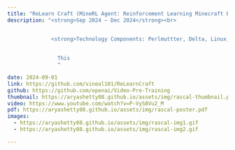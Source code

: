 ```yaml
---
title: "ReLearn Craft (MineRL Agent: Reinforcement Learning Minecraft Bot)"
description: "<strong>Sep 2024 – Dec 2024</strong><br>


              <strong>Technology Components: Perlmuttter, Delta, Linux, Python, Virtual Box, Minecraft</strong><br><br>
              
              
                This 
                "

date: 2024-09-01
link: https://github.com/vineal101/ReLearnCraft
github: https://github.com/openai/Video-Pre-Training
thumbnail: https://aryashetty08.github.io/assets/img/rascal-thumbnail.png
video: https://www.youtube.com/watch?v=P-VyS8Vu2_M
pdf: https://aryashetty08.github.io/assets/img/rascal-poster.pdf
images:
  - https://aryashetty08.github.io/assets/img/rascal-img1.gif
  - https://aryashetty08.github.io/assets/img/rascal-img2.gif

---
```

